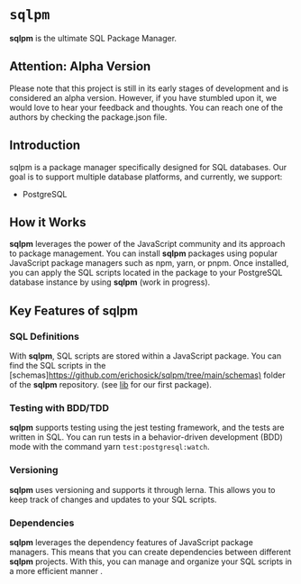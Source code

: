# `sqlpm`

**sqlpm** is the ultimate SQL Package Manager.

## Attention: Alpha Version

Please note that this project is still in its early stages of development and is considered an alpha version. However, if you have stumbled upon it, we would love to hear your feedback and thoughts. You can reach one of the authors by checking the package.json file.

## Introduction

sqlpm is a package manager specifically designed for SQL databases. Our goal is to support multiple database platforms, and currently, we support:

* PostgreSQL

## How it Works

**sqlpm** leverages the power of the JavaScript community and its approach to package management. You can install **sqlpm** packages using popular JavaScript package managers such as npm, yarn, or pnpm. Once installed, you can apply the SQL scripts located in the package to your PostgreSQL database instance by using **sqlpm** (work in progress).

## Key Features of **sqlpm**

### SQL Definitions

With **sqlpm**, SQL scripts are stored within a JavaScript package. You can find the SQL scripts in the [schemas]<https://github.com/erichosick/sqlpm/tree/main/schemas)> folder of the **sqlpm** repository. (see [lib](https://github.com/erichosick/sqlpm/tree/main/schemas/postgresql/lib) for our first package).

### Testing with BDD/TDD

**sqlpm** supports testing using the jest testing framework, and the tests are written in SQL. You can run tests in a behavior-driven development (BDD) mode with the command yarn `test:postgresql:watch`.

### Versioning

**sqlpm** uses versioning and supports it through lerna. This allows you to keep track of changes and updates to your SQL scripts.

### Dependencies

**sqlpm** leverages the dependency features of JavaScript package managers. This means that you can create dependencies between different **sqlpm** projects. With this, you can manage and organize your SQL scripts in a more efficient manner .
